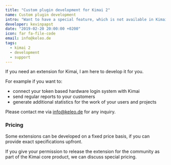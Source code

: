 ```yaml
---
title: "Custom plugin development for Kimai 2"
name: Custom plugin development
intro: "Want to have a special feature, which is not available in Kimai? I can develop it for you!"
developer: kevinpapst
date: "2019-02-20 20:00:00 +0200"
icon: far fa-file-code
email: info@keleo.de
tags:
  - kimai 2
  - development
  - support
---
```


If you need an extension for Kimai, I am here to develop it for you. 

For example if you want to: 

- connect your token based hardware login system with Kimai 
- send regular reports to your customers
- generate additional statistics for the work of your users and projects

Please contact me via [info@keleo.de](mailto:info@keleo.de) for any inquiry.

### Pricing
 
Some extensions can be developed on a fixed price basis, if you can provide exact specifications upfront.

If you give your permission to release the extension for the community as part of the Kimai core product, 
we can discuss special pricing.  


